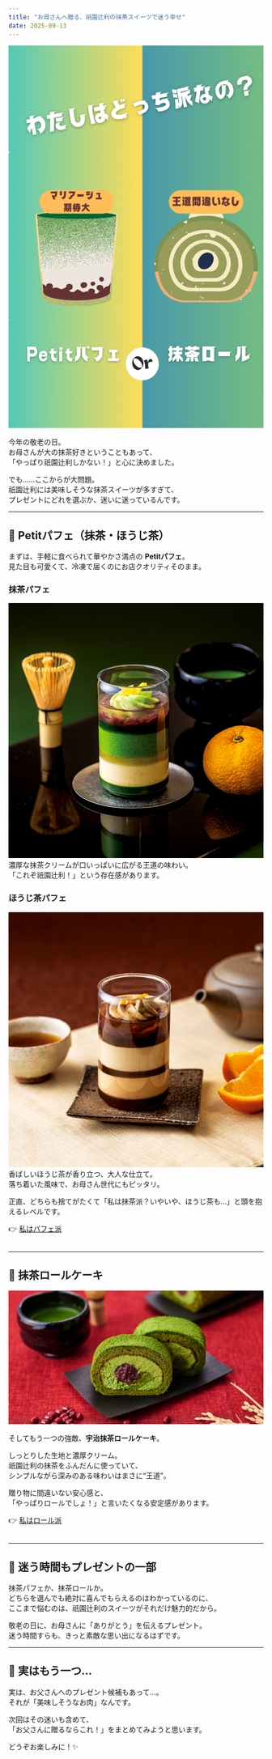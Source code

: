 ```yaml
---
title: "お母さんへ贈る、祇園辻利の抹茶スイーツで迷う幸せ"
date: 2025-09-13
---
```


![私はどっち派？](./giontsujiri-choice.png)

今年の敬老の日。  
お母さんが大の抹茶好きということもあって、  
「やっぱり祇園辻利しかない！」と心に決めました。  

でも……ここからが大問題。  
祇園辻利には美味しそうな抹茶スイーツが多すぎて、  
プレゼントにどれを選ぶか、迷いに迷っているんです。  

---

## 🌱 Petitパフェ（抹茶・ほうじ茶）

まずは、手軽に食べられて華やかさ満点の **Petitパフェ**。  
見た目も可愛くて、冷凍で届くのにお店クオリティそのまま。  

### 抹茶パフェ
![Petitパフェ 抹茶](./petit-parfait-matcha.jpg)  
濃厚な抹茶クリームが口いっぱいに広がる王道の味わい。  
「これぞ祇園辻利！」という存在感があります。  

### ほうじ茶パフェ
![Petitパフェ ほうじ茶](./petit-parfait-houjicha.jpg)  
香ばしいほうじ茶が香り立つ、大人な仕立て。  
落ち着いた風味で、お母さん世代にもピッタリ。  

正直、どちらも捨てがたくて「私は抹茶派？いやいや、ほうじ茶も…」と頭を抱えるレベルです。  

👉 [私はパフェ派](https://px.a8.net/svt/ejp?a8mat=45DVYB+2D5122+5E0Q+BW8O2&a8ejpredirect=https%3A%2F%2Fshop.giontsujiri.co.jp%2Fproducts%2F15001)  
<img border="0" width="1" height="1" src="https://www12.a8.net/0.gif?a8mat=45DVYB+2D5122+5E0Q+BW8O2" alt="">  

---

## 🍰 抹茶ロールケーキ

![抹茶ロール](./matcha-roll.jpg)

そしてもう一つの強敵、**宇治抹茶ロールケーキ**。  

しっとりした生地と濃厚クリーム。  
祇園辻利の抹茶をふんだんに使っていて、  
シンプルながら深みのある味わいはまさに“王道”。  

贈り物に間違いない安心感と、  
「やっぱりロールでしょ！」と言いたくなる安定感があります。  

👉 [私はロール派](https://px.a8.net/svt/ejp?ｌa8mat=45DVYB+2D5122+5E0Q+BW8O2&a8ejpredirect=https%3A%2F%2Fshop.giontsujiri.co.jp%2Fproducts%2F15104)  
<img border="0" width="1" height="1" src="https://www15.a8.net/0.gif?a8mat=45DVYB+2D5122+5E0Q+BW8O2" alt="">  

---

## 🎁 迷う時間もプレゼントの一部

抹茶パフェか、抹茶ロールか。  
どちらを選んでも絶対に喜んでもらえるのはわかっているのに、  
ここまで悩むのは、祇園辻利のスイーツがそれだけ魅力的だから。  

敬老の日に、お母さんに「ありがとう」を伝えるプレゼント。  
迷う時間すらも、きっと素敵な思い出になるはずです。  

---

## 🍖 実はもう一つ…

実は、お父さんへのプレゼント候補もあって…。  
それが「美味しそうなお肉」なんです。  

次回はその迷いも含めて、  
「お父さんに贈るならこれ！」をまとめてみようと思います。  

どうぞお楽しみに！✨
